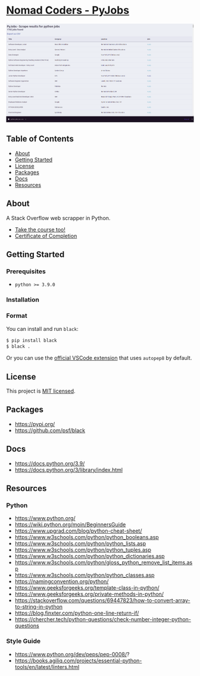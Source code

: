 # [Nomad Coders - PyJobs](https://nomadcoders.co/python-for-beginners)

<p align="center">
  <img src=".github/demo.png">
</p>

## Table of Contents

- [About](#about)
- [Getting Started](#getting_started)
- [License](#license)
- [Packages](#packages)
- [Docs](#docs)
- [Resources](#resources)

## About <a name = "about"></a>

A Stack Overflow web scrapper in Python.

- [Take the course too!](https://nomadcoders.co/python-for-beginners)
- [Certificate of Completion]()

## Getting Started <a name = "getting_started"></a>

### Prerequisites

- `python >= 3.9.0`

### Installation

### Format

You can install and run `black`:

```bash
$ pip install black
$ black .
```

Or you can use the
[official VSCode extension](https://marketplace.visualstudio.com/items?itemName=ms-python.python)
that uses `autopep8` by default.

## License <a name = "license"></a>

This project is [MIT licensed](LICENSE).

## Packages <a name = "packages"></a>

- https://pypi.org/
- https://github.com/psf/black

## Docs <a name = "docs"></a>

- https://docs.python.org/3.9/
- https://docs.python.org/3/library/index.html

## Resources <a name = "resources"></a>

### Python

- https://www.python.org/
- https://wiki.python.org/moin/BeginnersGuide
- https://www.upgrad.com/blog/python-cheat-sheet/
- https://www.w3schools.com/python/python_booleans.asp
- https://www.w3schools.com/python/python_lists.asp
- https://www.w3schools.com/python/python_tuples.asp
- https://www.w3schools.com/python/python_dictionaries.asp
- https://www.w3schools.com/python/gloss_python_remove_list_items.asp
- https://www.w3schools.com/python/python_classes.asp
- https://namingconvention.org/python/
- https://www.geeksforgeeks.org/template-class-in-python/
- https://www.geeksforgeeks.org/private-methods-in-python/
- https://stackoverflow.com/questions/69447823/how-to-convert-array-to-string-in-python
- https://blog.finxter.com/python-one-line-return-if/
- https://chercher.tech/python-questions/check-number-integer-python-questions

### Style Guide

- https://www.python.org/dev/peps/pep-0008/?
- https://books.agiliq.com/projects/essential-python-tools/en/latest/linters.html

